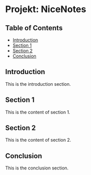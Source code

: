 # Projekt: NiceNotes

## Table of Contents

- [Introduction](#introduction)
- [Section 1](#section-1)
- [Section 2](#section-2)
- [Conclusion](#conclusion)

## Introduction

This is the introduction section.

## Section 1

This is the content of section 1.

## Section 2

This is the content of section 2.































## Conclusion

This is the conclusion section.
